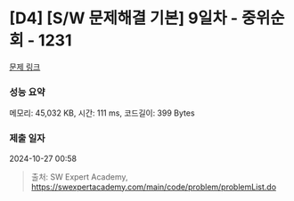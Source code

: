 # [D4] [S/W 문제해결 기본] 9일차 - 중위순회 - 1231 

[문제 링크](https://swexpertacademy.com/main/code/problem/problemDetail.do?contestProbId=AV140YnqAIECFAYD) 

### 성능 요약

메모리: 45,032 KB, 시간: 111 ms, 코드길이: 399 Bytes

### 제출 일자

2024-10-27 00:58



> 출처: SW Expert Academy, https://swexpertacademy.com/main/code/problem/problemList.do